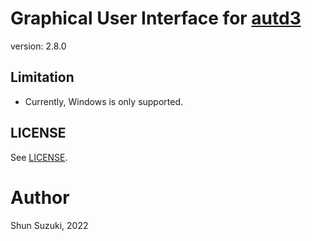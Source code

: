 # Graphical User Interface for [autd3](https://github.com/shinolab/autd3)

version: 2.8.0

## Limitation

* Currently, Windows is only supported.

## LICENSE

See [LICENSE](./LICENSE).

# Author

Shun Suzuki, 2022
